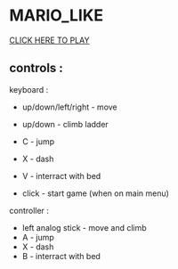 # MARIO_LIKE

[CLICK HERE TO PLAY](https://nytouu.github.io/MARIO_LIKE/)

## controls : 

keyboard :

- up/down/left/right - move
- up/down - climb ladder
- C - jump
- X - dash
- V - interract with bed

- click - start game (when on main menu)
 
controller :

- left analog stick - move and climb
- A - jump
- X - dash
- B - interract with bed
 
